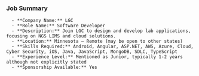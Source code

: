 ### Job Summary
      - **Company Name:** LGC
      - **Role Name:** Software Developer
      - **Description:** Join LGC to design and develop lab applications, focusing on NGS LIMS and cloud solutions.
      - **Location:** Minnesota – Remote (may be open to other states)
      - **Skills Required:** Android, Angular, ASP.NET, AWS, Azure, Cloud, Cyber Security, iOS, Java, JavaScript, MongoDB, SDLC, TypeScript
      - **Experience Level:** Mentioned as Junior, typically 1-2 years although not explicitly stated
      - **Sponsorship Available:** Yes
      